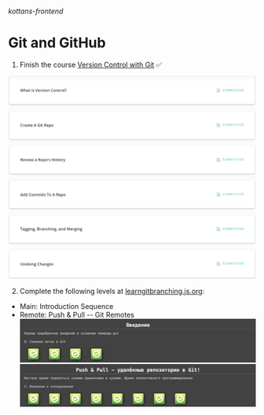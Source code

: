###### kottans-frontend

# Git and GitHub

1. Finish the course [Version Control with Git](https://www.udacity.com/course/version-control-with-git--ud123) ✅

![Result](/img/Version%20Control%20Git.png)

2. Complete the following levels at [learngitbranching.js.org](https://learngitbranching.js.org/):
* Main: Introduction Sequence
* Remote: Push & Pull -- Git Remotes
![Result_Main](/img/Main.png)
![Result_Remote](/img/Remote.png)